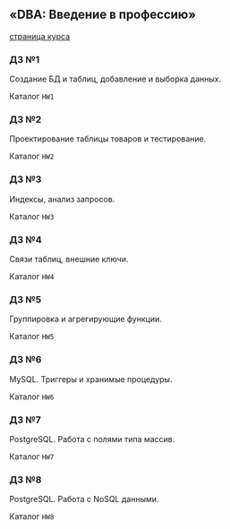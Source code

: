 ## «DBA: Введение в профессию»
[страница курса](http://pr-of-it.ru/courses/dba-start.html)
### Д3 №1
Создание БД и таблиц, добавление и выборка данных.

Каталог `HW1`
### Д3 №2
Проектирование таблицы товаров и тестирование.

Каталог `HW2`
### Д3 №3
Индексы, анализ запросов.

Каталог `HW3`
### Д3 №4
Связи таблиц, внешние ключи.

Каталог `HW4`
### Д3 №5
Группировка и агрегирующие функции.

Каталог `HW5`
### Д3 №6
MySQL. Триггеры и хранимые процедуры.

Каталог `HW6`
### Д3 №7
PostgreSQL. Работа с полями типа массив.

Каталог `HW7`
### Д3 №8
PostgreSQL. Работа с NoSQL данными.

Каталог `HW8`